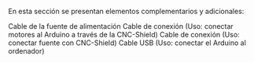 En esta sección se presentan elementos complementarios y adicionales:

Cable de la fuente de alimentación
Cable de conexión (Uso: conectar motores al Arduino a través de la CNC-Shield)
Cable de conexión (Uso: conectar fuente con CNC-Shield)
Cable USB (Uso: conectar el Arduino al ordenador)

